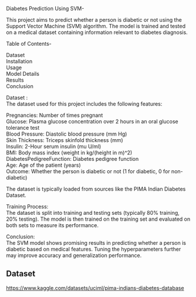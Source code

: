 Diabetes Prediction Using SVM-

This project aims to predict whether a person is diabetic or not using the Support Vector Machine (SVM) algorithm. The model is trained and tested on a medical dataset containing information relevant to diabetes diagnosis.

Table of Contents- 

Dataset  
Installation  
Usage  
Model Details  
Results  
Conclusion  

Dataset :   
The dataset used for this project includes the following features:

Pregnancies: Number of times pregnant    
Glucose: Plasma glucose concentration over 2 hours in an oral glucose tolerance test  
Blood Pressure: Diastolic blood pressure (mm Hg)  
Skin Thickness: Triceps skinfold thickness (mm)  
Insulin: 2-Hour serum insulin (mu U/ml)    
BMI: Body mass index (weight in kg/(height in m)^2)   
DiabetesPedigreeFunction: Diabetes pedigree function              
Age: Age of the patient (years)  
Outcome: Whether the person is diabetic or not (1 for diabetic, 0 for non-diabetic)

The dataset is typically loaded from sources like the PIMA Indian Diabetes Dataset.  

Training Process:  
The dataset is split into training and testing sets (typically 80% training, 20% testing). The model is then trained on the training set and evaluated on both sets to measure its performance.

Conclusion:  
The SVM model shows promising results in predicting whether a person is diabetic based on medical features. Tuning the hyperparameters further may improve accuracy and generalization performance.
## Dataset


https://www.kaggle.com/datasets/uciml/pima-indians-diabetes-database